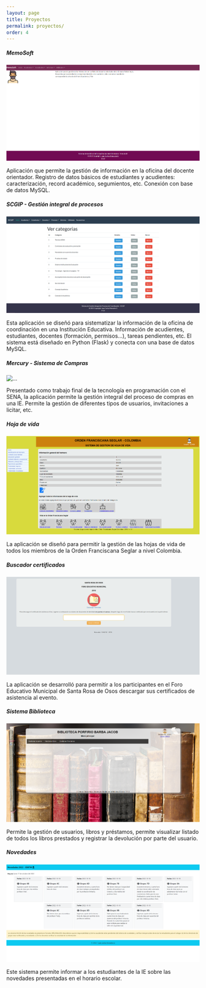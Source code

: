 ```yaml
---
layout: page
title: Proyectos
permalink: proyectos/
order: 4
---
```


<div class = "container-fluid">

<div class="row">

  <div class="col-sm-4">
    <div class="card">
      <div class="card-body">
        <h5 class="card-title">MemoSoft</h5>
        <img src="/images/proyectos/memosoft.png" class="card-img-top" alt="...">
        <p class="card-text">Aplicación que permite la gestión de información en la oficina del docente orientador. Registro de datos básicos de estudiantes y acudientes: caracterización, record académico, segumientos, etc. Conexión con base de datos MySQL.</p>
      </div>
    </div>
  </div>

  <div class="col-sm-4">
    <div class="card">
      <div class="card-body">
        <h5 class="card-title">SCGIP - Gestión integral de procesos</h5>
        <img src="/images/proyectos/scgip.png" class="card-img-top" alt="...">
        <p class="card-text">Esta aplicación se diseñó para sistematizar la información de la oficina de coordinación en una Institución Educativa. Información de acudientes, estudiantes, docentes (formación, permisos...), tareas pendientes, etc. El sistema está diseñado en Python (Flask) y conecta con una base de datos MySQL.</p>
      </div>
    </div>
  </div>

  <div class="col-sm-4">
    <div class="card">
      <div class="card-body">
        <h5 class="card-title">Mercury - Sistema de Compras</h5>
        <img src="/images/proyectos/mercury.png" class="card-img-top" alt="...">
        <p class="card-text">Presentado como trabajo final de la tecnología en programación con el SENA, la aplicación permite la gestión integral del proceso de compras en una IE. Permite la gestión de diferentes tipos de usuarios, invitaciones a licitar, etc. </p>
      </div>
    </div>
  </div>


</div>

  <div class="row">

  <div class="col-sm-4">
    <div class="card">
      <div class="card-body">
        <h5 class="card-title">Hoja de vida</h5>
        <img src="/images/proyectos/ofs.png" class="card-img-top" alt="...">
        <p class="card-text">La aplicación se diseñó para permitir la gestión de las hojas de vida de todos los miembros de la Orden Franciscana Seglar a nivel Colombia.</p>
      </div>
    </div>
  </div>

<div class="col-sm-4">
    <div class="card">
      <div class="card-body">
        <h5 class="card-title">Buscador certificados</h5>
        <img src="/images/proyectos/foro.png" class="card-img-top" alt="...">
        <p class="card-text">La aplicación se desarrolló para permitir a los participantes en el Foro Educativo Municipal de Santa Rosa de Osos descargar sus certificados de asistencia al evento.</p>
      </div>
    </div>
  </div>

  <div class="col-sm-4">
    <div class="card">
      <div class="card-body">
        <h5 class="card-title">Sistema Biblioteca</h5>
        <img src="/images/proyectos/biblioteca.png" class="card-img-top" alt="...">
        <p class="card-text">Permite la gestión de usuarios, libros y préstamos, permite visualizar listado de todos los libros prestados y registrar la devolución por parte del usuario. </p>
      </div>
    </div>
  </div>

  
<div class="row">

  <div class="col-sm-4">
    <div class="card">
      <div class="card-body">
        <h5 class="card-title">Novedades</h5>
        <img src="/images/proyectos/novedades.png" class="card-img-top" alt="...">
        <p class="card-text">Este sistema permite informar a los estudiantes de la IE sobre las novedades presentadas en el horario escolar. </p>
      </div>
    </div>
  </div>


  

  </div>

</div>
    
</div>
